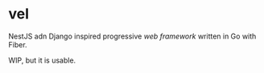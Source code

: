 # vel

NestJS adn Django inspired progressive _web framework_ written in Go with Fiber.

WIP, but it is usable.
